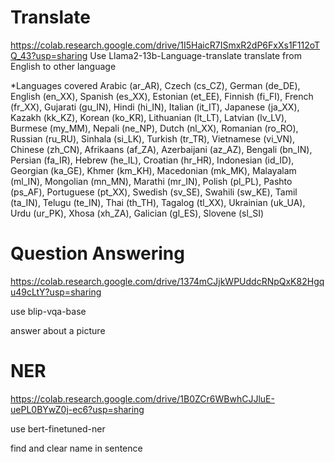 # Translate
https://colab.research.google.com/drive/1I5HaicR7ISmxR2dP6FxXs1F112oTQ_43?usp=sharing
Use Llama2-13b-Language-translate translate from English to other language

*Languages covered
Arabic (ar_AR), Czech (cs_CZ), German (de_DE), English (en_XX), Spanish (es_XX), Estonian (et_EE), Finnish (fi_FI), French (fr_XX), Gujarati (gu_IN), Hindi (hi_IN), Italian (it_IT), Japanese (ja_XX), Kazakh (kk_KZ), Korean (ko_KR), Lithuanian (lt_LT), Latvian (lv_LV), Burmese (my_MM), Nepali (ne_NP), Dutch (nl_XX), Romanian (ro_RO), Russian (ru_RU), Sinhala (si_LK), Turkish (tr_TR), Vietnamese (vi_VN), Chinese (zh_CN), Afrikaans (af_ZA), Azerbaijani (az_AZ), Bengali (bn_IN), Persian (fa_IR), Hebrew (he_IL), Croatian (hr_HR), Indonesian (id_ID), Georgian (ka_GE), Khmer (km_KH), Macedonian (mk_MK), Malayalam (ml_IN), Mongolian (mn_MN), Marathi (mr_IN), Polish (pl_PL), Pashto (ps_AF), Portuguese (pt_XX), Swedish (sv_SE), Swahili (sw_KE), Tamil (ta_IN), Telugu (te_IN), Thai (th_TH), Tagalog (tl_XX), Ukrainian (uk_UA), Urdu (ur_PK), Xhosa (xh_ZA), Galician (gl_ES), Slovene (sl_SI)


# Question Answering
https://colab.research.google.com/drive/1374mCJjkWPUddcRNpQxK82Hgqu49cLtY?usp=sharing

use blip-vqa-base

answer about a picture


# NER 
https://colab.research.google.com/drive/1B0ZCr6WBwhCJJluE-uePL0BYwZ0j-ec6?usp=sharing

use bert-finetuned-ner

find and clear name in sentence
